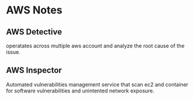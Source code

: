 # AWS Notes

## AWS Detective
operatates across multiple aws account and analyze the root cause of the issue.

## AWS Inspector
Automated vulnerabilities management service that scan ec2 and container for software vulnerabilities and unintented network exposure.